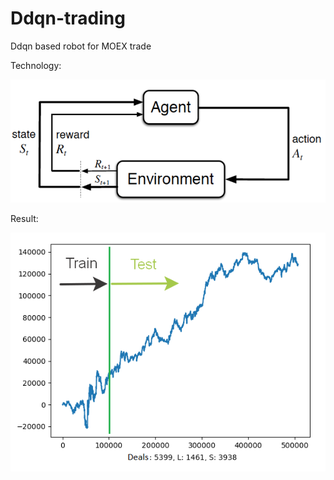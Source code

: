 # Ddqn-trading
Ddqn based robot for MOEX trade

Technology:

![RL](/Materials/RL.png)

Result:

![Test](/Materials/test_507k.png)